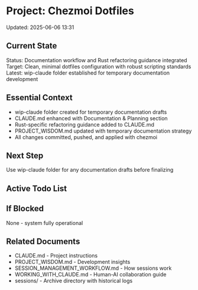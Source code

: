 # Project: Chezmoi Dotfiles
Updated: 2025-06-06 13:31

## Current State
Status: Documentation workflow and Rust refactoring guidance integrated
Target: Clean, minimal dotfiles configuration with robust scripting standards
Latest: wip-claude folder established for temporary documentation development

## Essential Context
- wip-claude folder created for temporary documentation drafts
- CLAUDE.md enhanced with Documentation & Planning section
- Rust-specific refactoring guidance added to CLAUDE.md
- PROJECT_WISDOM.md updated with temporary documentation strategy
- All changes committed, pushed, and applied with chezmoi

## Next Step
Use wip-claude folder for any documentation drafts before finalizing

## Active Todo List

## If Blocked
None - system fully operational

## Related Documents
- CLAUDE.md - Project instructions
- PROJECT_WISDOM.md - Development insights
- SESSION_MANAGEMENT_WORKFLOW.md - How sessions work
- WORKING_WITH_CLAUDE.md - Human-AI collaboration guide
- sessions/ - Archive directory with historical logs